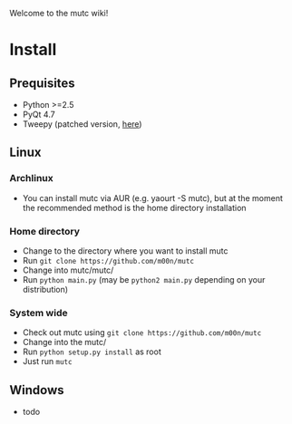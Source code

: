 Welcome to the mutc wiki!

# Install

## Prequisites

* Python >=2.5
* PyQt 4.7
* Tweepy (patched version, [here](https://github.com/Locke/tweepy))

## Linux
### Archlinux
* You can install mutc via AUR (e.g. yaourt -S mutc), but at the moment the recommended method is the home directory installation

### Home directory
* Change to the directory where you want to install mutc
* Run `git clone https://github.com/m00n/mutc`
* Change into mutc/mutc/
* Run `python main.py` (may be `python2 main.py` depending on your distribution)

### System wide
* Check out mutc using `git clone https://github.com/m00n/mutc`
* Change into the mutc/
* Run `python setup.py install` as root
* Just run `mutc`

## Windows
* todo


